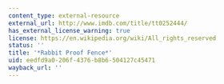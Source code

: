```yaml
---
content_type: external-resource
external_url: http://www.imdb.com/title/tt0252444/
has_external_license_warning: true
license: https://en.wikipedia.org/wiki/All_rights_reserved
status: ''
title: '*Rabbit Proof Fence*'
uid: eedfd9a0-206f-4376-b8b6-504127c45471
wayback_url: ''
---
```

